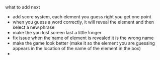 what to add next 
- add score system, each element you guess right you get one point
- when you guess a word correctly, it will reveal the element and then select a new phrase
- make the you lost screen last a little longer
- fix issue when the name of element is revealed it is the wrong name
- make the game look better (make it so the element you are guessing appears in the location of the name of the element in the box)
- 
